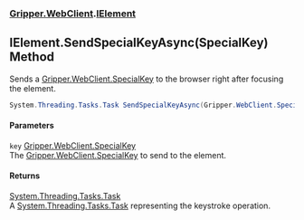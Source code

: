 ### [Gripper.WebClient](Gripper_WebClient.md 'Gripper.WebClient').[IElement](Gripper_WebClient_IElement.md 'Gripper.WebClient.IElement')
## IElement.SendSpecialKeyAsync(SpecialKey) Method
Sends a [Gripper.WebClient.SpecialKey](https://docs.microsoft.com/en-us/dotnet/api/Gripper.WebClient.SpecialKey 'Gripper.WebClient.SpecialKey') to the browser right after focusing the element.  
```csharp
System.Threading.Tasks.Task SendSpecialKeyAsync(Gripper.WebClient.SpecialKey key);
```
#### Parameters
<a name='Gripper_WebClient_IElement_SendSpecialKeyAsync(Gripper_WebClient_SpecialKey)_key'></a>
`key` [Gripper.WebClient.SpecialKey](https://docs.microsoft.com/en-us/dotnet/api/Gripper.WebClient.SpecialKey 'Gripper.WebClient.SpecialKey')  
The [Gripper.WebClient.SpecialKey](https://docs.microsoft.com/en-us/dotnet/api/Gripper.WebClient.SpecialKey 'Gripper.WebClient.SpecialKey') to send to the element.
  
#### Returns
[System.Threading.Tasks.Task](https://docs.microsoft.com/en-us/dotnet/api/System.Threading.Tasks.Task 'System.Threading.Tasks.Task')  
A [System.Threading.Tasks.Task](https://docs.microsoft.com/en-us/dotnet/api/System.Threading.Tasks.Task 'System.Threading.Tasks.Task') representing the keystroke operation.
